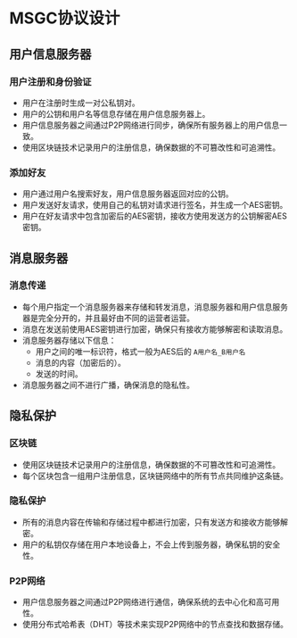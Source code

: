 # MSGC协议设计

## 用户信息服务器

### 用户注册和身份验证
- 用户在注册时生成一对公私钥对。
- 用户的公钥和用户名等信息存储在用户信息服务器上。
- 用户信息服务器之间通过P2P网络进行同步，确保所有服务器上的用户信息一致。
- 使用区块链技术记录用户的注册信息，确保数据的不可篡改性和可追溯性。

### 添加好友
- 用户通过用户名搜索好友，用户信息服务器返回对应的公钥。
- 用户发送好友请求，使用自己的私钥对请求进行签名，并生成一个AES密钥。
- 用户在好友请求中包含加密后的AES密钥，接收方使用发送方的公钥解密AES密钥。

## 消息服务器

### 消息传递
- 每个用户指定一个消息服务器来存储和转发消息，消息服务器和用户信息服务器是完全分开的，并且最好由不同的运营者运营。
- 消息在发送前使用AES密钥进行加密，确保只有接收方能够解密和读取消息。
- 消息服务器存储以下信息：
  - 用户之间的唯一标识符，格式一般为AES后的 `A用户名_B用户名`
  - 消息的内容（加密后的）。
  - 发送的时间。
- 消息服务器之间不进行广播，确保消息的隐私性。

## 隐私保护

### 区块链
- 使用区块链技术记录用户的注册信息，确保数据的不可篡改性和可追溯性。
- 每个区块包含一组用户注册信息，区块链网络中的所有节点共同维护这条链。

### 隐私保护
- 所有的消息内容在传输和存储过程中都进行加密，只有发送方和接收方能够解密。
- 用户的私钥仅存储在用户本地设备上，不会上传到服务器，确保私钥的安全性。

### P2P网络
- 用户信息服务器之间通过P2P网络进行通信，确保系统的去中心化和高可用性。
- 使用分布式哈希表（DHT）等技术来实现P2P网络中的节点查找和数据存储。